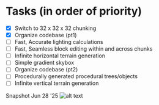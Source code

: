 # Tasks (in order of priority)

- [x] Switch to 32 x 32 x 32 chunking
- [x] Organize codebase (pt1)
- [ ] Fast, Accurate lighting calculations
- [ ] Fast, Seamless block editing within and across chunks
- [ ] Infinite horizontal terrain generation
- [ ] Simple gradient skybox
- [ ] Organize codebase (pt2)
- [ ] Procedurally generated procedural trees/objects
- [ ] Infinite vertical terrain generation

Snapshot Jun 28 '25
![alt text](assets/gamePhotos/image.png)
